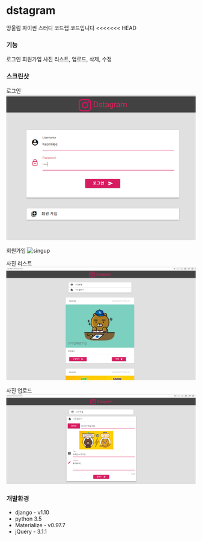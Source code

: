 # dstagram
땅울림 파이썬 스터디 코드랩 코드입니다
<<<<<<< HEAD

### 기능
로그인 회원가입
사진 리스트, 업로드, 삭제, 수정

### 스크린샷
로그인
![login](/screenshot/login.PNG)

회원가입
![singup](/screenshot/singup.PNG)

사진 리스트
![photolist](/screenshot/photo-list.PNG)

사진 업로드
![photoupload](/screenshot/photo-upload.PNG)

### 개발환경

- django - v1.10
- python 3.5
- Materialize - v0.97.7
- jQuery - 3.1.1
